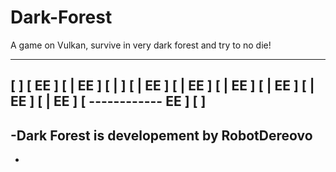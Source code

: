 # Dark-Forest
A game on Vulkan, survive in very dark forest and try to no die!

----------------------------------------------------------------
[                                                              ]
[                           EE                                   ]
[            |              EE                                   ]
[            |                                                ]
[            |              EE                                ]
[            |              EE                                  ]
[            |              EE                              ]
[            |              EE                                 ]
[            |              EE                                  ]
[            |              EE                                 ]
[            ------------   EE                                             ]
[                                                              ]
----------------------------------------------------------------
-Dark Forest is developement by RobotDereovo
-
-
